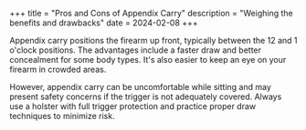 +++
title = "Pros and Cons of Appendix Carry"
description = "Weighing the benefits and drawbacks"
date = 2024-02-08
+++

Appendix carry positions the firearm up front, typically between the 12 and 1 o'clock positions. The advantages include a faster draw and better concealment for some body types. It's also easier to keep an eye on your firearm in crowded areas.

However, appendix carry can be uncomfortable while sitting and may present safety concerns if the trigger is not adequately covered. Always use a holster with full trigger protection and practice proper draw techniques to minimize risk.
